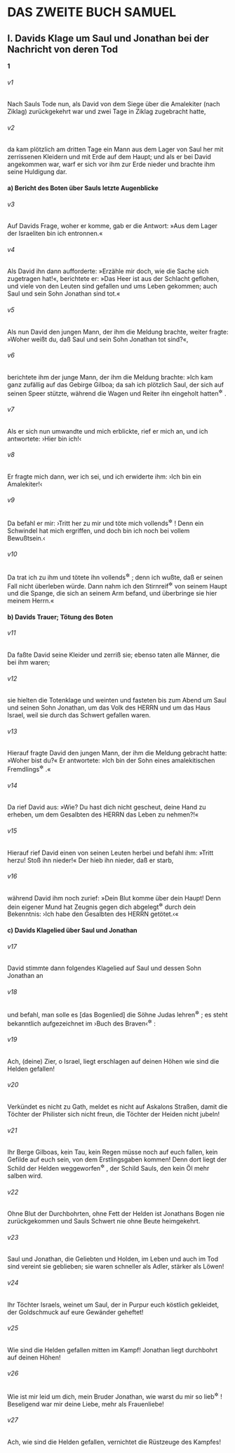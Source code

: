 # DAS ZWEITE BUCH SAMUEL

## I. Davids Klage um Saul und Jonathan bei der Nachricht von deren Tod

__1__

###### v1
Nach Sauls Tode nun, als David von dem Siege über die Amalekiter (nach Ziklag) zurückgekehrt war und zwei Tage in Ziklag zugebracht hatte,

###### v2
da kam plötzlich am dritten Tage ein Mann aus dem Lager von Saul her mit zerrissenen Kleidern und mit Erde auf dem Haupt; und als er bei David angekommen war, warf er sich vor ihm zur Erde nieder und brachte ihm seine Huldigung dar.

#### a) Bericht des Boten über Sauls letzte Augenblicke


###### v3
Auf Davids Frage, woher er komme, gab er die Antwort: »Aus dem Lager der Israeliten bin ich entronnen.«

###### v4
Als David ihn dann aufforderte: »Erzähle mir doch, wie die Sache sich zugetragen hat!«, berichtete er: »Das Heer ist aus der Schlacht geflohen, und viele von den Leuten sind gefallen und ums Leben gekommen; auch Saul und sein Sohn Jonathan sind tot.«

###### v5
Als nun David den jungen Mann, der ihm die Meldung brachte, weiter fragte: »Woher weißt du, daß Saul und sein Sohn Jonathan tot sind?«,

###### v6
berichtete ihm der junge Mann, der ihm die Meldung brachte: »Ich kam ganz zufällig auf das Gebirge Gilboa; da sah ich plötzlich Saul, der sich auf seinen Speer stützte, während die Wagen und Reiter ihn eingeholt hatten<sup title="oder: auf ihn zu jagten">&#x2732;</sup>
.

###### v7
Als er sich nun umwandte und mich erblickte, rief er mich an, und ich antwortete: ›Hier bin ich!‹

###### v8
Er fragte mich dann, wer ich sei, und ich erwiderte ihm: ›Ich bin ein Amalekiter!‹

###### v9
Da befahl er mir: ›Tritt her zu mir und töte mich vollends<sup title="= gib mir den Todesstoß">&#x2732;</sup>
! Denn ein Schwindel hat mich ergriffen, und doch bin ich noch bei vollem Bewußtsein.‹

###### v10
Da trat ich zu ihm und tötete ihn vollends<sup title="= gab ihm den Todesstoß">&#x2732;</sup>
; denn ich wußte, daß er seinen Fall nicht überleben würde. Dann nahm ich den Stirnreif<sup title="= das Diadem">&#x2732;</sup>
 von seinem Haupt und die Spange, die sich an seinem Arm befand, und überbringe sie hier meinem Herrn.«

#### b) Davids Trauer; Tötung des Boten


###### v11
Da faßte David seine Kleider und zerriß sie; ebenso taten alle Männer, die bei ihm waren;

###### v12
sie hielten die Totenklage und weinten und fasteten bis zum Abend um Saul und seinen Sohn Jonathan, um das Volk des HERRN und um das Haus Israel, weil sie durch das Schwert gefallen waren.

###### v13
Hierauf fragte David den jungen Mann, der ihm die Meldung gebracht hatte: »Woher bist du?« Er antwortete: »Ich bin der Sohn eines amalekitischen Fremdlings<sup title="= Schutzbürgers">&#x2732;</sup>
.«

###### v14
Da rief David aus: »Wie? Du hast dich nicht gescheut, deine Hand zu erheben, um dem Gesalbten des HERRN das Leben zu nehmen?!«

###### v15
Hierauf rief David einen von seinen Leuten herbei und befahl ihm: »Tritt herzu! Stoß ihn nieder!« Der hieb ihn nieder, daß er starb,

###### v16
während David ihm noch zurief: »Dein Blut komme über dein Haupt! Denn dein eigener Mund hat Zeugnis gegen dich abgelegt<sup title="= hat das Urteil über dich gesprochen">&#x2732;</sup>
 durch dein Bekenntnis: ›Ich habe den Gesalbten des HERRN getötet.‹«

#### c) Davids Klagelied über Saul und Jonathan


###### v17
David stimmte dann folgendes Klagelied auf Saul und dessen Sohn Jonathan an

###### v18
und befahl, man solle es [das Bogenlied] die Söhne Judas lehren<sup title="= auswendig lernen lassen">&#x2732;</sup>
; es steht bekanntlich aufgezeichnet im ›Buch des Braven‹<sup title="vgl. Jos 10,13">&#x2732;</sup>
:


###### v19
Ach, (deine) Zier, o Israel,
liegt erschlagen auf deinen Höhen
wie sind die Helden gefallen!

###### v20
Verkündet es nicht zu Gath,
meldet es nicht auf Askalons Straßen,
damit die Töchter der Philister sich nicht freun,
die Töchter der Heiden nicht jubeln!


###### v21
Ihr Berge Gilboas,
kein Tau, kein Regen müsse noch auf euch fallen,
kein Gefilde auf euch sein, von dem Erstlingsgaben kommen!
Denn dort liegt der Schild der Helden weggeworfen<sup title="oder: besudelt">&#x2732;</sup>
,
der Schild Sauls, den kein Öl mehr salben wird.


###### v22
Ohne Blut der Durchbohrten,
ohne Fett der Helden
ist Jonathans Bogen nie zurückgekommen
und Sauls Schwert nie ohne Beute heimgekehrt.


###### v23
Saul und Jonathan, die Geliebten und Holden,
im Leben und auch im Tod sind vereint sie geblieben;
sie waren schneller als Adler,
stärker als Löwen!


###### v24
Ihr Töchter Israels, weinet um Saul,
der in Purpur euch köstlich gekleidet,
der Goldschmuck auf eure Gewänder geheftet!


###### v25
Wie sind die Helden gefallen mitten im Kampf!
Jonathan liegt durchbohrt auf deinen Höhen!


###### v26
Wie ist mir leid um dich, mein Bruder Jonathan,
wie warst du mir so lieb<sup title="oder: hold">&#x2732;</sup>
!
Beseligend war mir deine Liebe, mehr als Frauenliebe!


###### v27
Ach, wie sind die Helden gefallen,
vernichtet die Rüstzeuge des Kampfes!